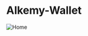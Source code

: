 # Alkemy-Wallet
 
![Home](https://user-images.githubusercontent.com/91494874/172642484-dd49a260-d4d4-4fb7-b41f-2a38da453aa6.png)
